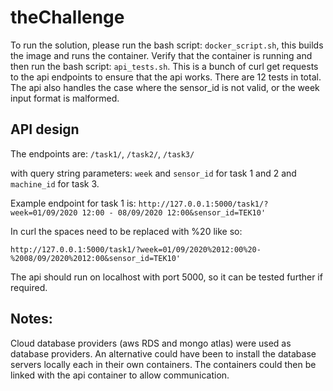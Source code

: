 ﻿# theChallenge
 
 To run the solution, please run the bash script: `docker_script.sh`, this builds the image and runs the container. 
 Verify that the container is running and then run the bash script: `api_tests.sh`. This is a bunch of curl get requests to the api endpoints to ensure that the api works. There are 12 tests in total. The api also handles the case where the sensor_id is not valid, or the week input format is malformed.
 
 ## API design
 
 The endpoints are: `/task1/`, `/task2/`, `/task3/`
 
 with query string parameters: `week` and `sensor_id` for task 1 and 2 and `machine_id` for task 3.
 
 Example endpoint for task 1 is:
 `http://127.0.0.1:5000/task1/?week=01/09/2020 12:00 - 08/09/2020 12:00&sensor_id=TEK10'`
 
 In curl the spaces need to be replaced with %20 like so:
 
 `http://127.0.0.1:5000/task1/?week=01/09/2020%2012:00%20-%2008/09/2020%2012:00&sensor_id=TEK10'`
 
 The api should run on localhost with port 5000, so it can be tested further if required.
 
 ## Notes:
 
 Cloud database providers (aws RDS and mongo atlas) were used as database providers. An alternative could have been to install the database servers locally each in their own containers. The containers could then be linked with the api container to allow communication. 

